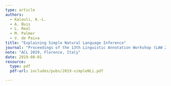 ```yaml
---
type: article
authors:
  - Kalouli, A.-L.
  - A. Buis
  - L. Real
  - M. Palmer
  - V. de Paiva
title: "Explaining Simple Natural Language Inference"
journal: "Proceedings of the 13th Linguistic Annotation Workshop (LAW 2019)"
note: "ACL 2019, Florence, Italy"
date: 2019-08-01
resource:
  type: pdf
  pdf-url: includes/pubs/2019-simpleNLi.pdf

---
```


